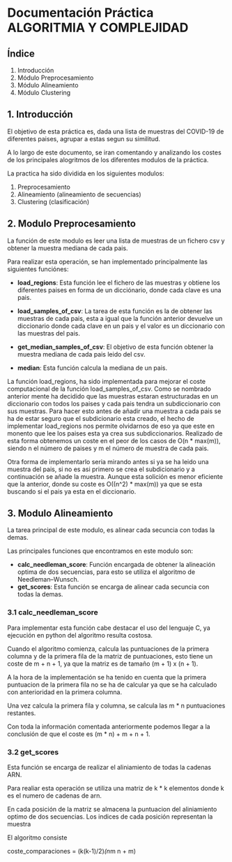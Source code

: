 # Documentación Práctica ALGORITMIA Y COMPLEJIDAD

## Índice 
1. Introducción 
2. Módulo Preprocesamiento
3. Módulo Alineamiento
4. Módulo Clustering

## 1. Introducción 
El objetivo de esta práctica es, dada una lista de muestras del COVID-19 de diferentes paises, agrupar a estas segun su similitud.

A lo largo de este documento, se iran comentando y analizando los costes de los principales alogritmos de los diferentes modulos de la práctica.

La practica ha sido dividida en los siguientes modulos:
1. Preprocesamiento
2. Alineamiento (alineamiento de secuencias)
3. Clustering (clasificación)

## 2. Modulo Preprocesamiento
La función de este modulo es leer una lista de muestras de un fichero csv y obtener la muestra mediana de cada pais.

Para realizar esta operación, se han implementado principalmente las siguientes funciónes:

* **load_regions**: Esta función lee el fichero de las muestras y obtiene los diferentes paises en forma de un dicciónario, donde cada clave es una pais.

* **load_samples_of_csv**: La tarea de esta función es la de obtener las muestras de cada pais, esta a igual que la función anterior devuelve un diccionario donde cada clave en un pais y el valor es un diccionario con las muestras del pais.

* **get_median_samples_of_csv**: El objetivo de esta función obtener la muestra mediana de cada pais leido del csv.

* **median**: Esta función calcula la mediana de un pais.

La función load_regions, ha sido implementada para mejorar el coste computacional de la función load_samples_of_csv. Como se nombrado anterior mente ha decidido que las muestras estaran estructuradas en un diccionario con todos los paises y cada pais tendra un subdiccionario con sus muestras. Para hacer esto antes de añadir una muestra a cada pais se ha de estar seguro que el subdicionario esta creado, el hecho de implementar load_regions nos permite olvidarnos de eso ya que este en monento que lee los paises esta ya crea sus subdiccionarios. Realizado de esta forma obtenemos un coste en el peor de los casos de O(n * max(m)), siendo n el número de paises y m el número de muestra de cada pais.

Otra forma de implementarlo seria mirando antes si ya se ha leido una muestra del pais, si no es asi primero se crea el subdicionario y a continuación se añade la muestra. Aunque esta solición es menor eficiente que la anterior, donde su coste es O((n^2) * max(m)) ya que se esta buscando si el pais ya esta en el diccionario.

## 3. Modulo Alineamiento
La tarea principal de este modulo, es alinear cada secuncia con todas la demas.

Las principales funciones que encontramos en este modulo son:
* **calc_needleman_score**: Función encargada de obtener la alineación optima de dos secuencias, para esto se utiliza el algoritmo de Needleman–Wunsch.
* **get_scores**: Esta función se encarga de alinear cada secuncia con todas la demas.

### 3.1 calc_needleman_score
Para implementar esta función cabe destacar el uso del lenguaje C, ya ejecución en python del algoritmo resulta costosa.

Cuando el algoritmo comienza, calcula las puntuaciones de la primera columna y de la primera fila de la matriz de puntuaciones, esto tiene un coste de m + n + 1, ya que la matriz es de tamaño (m + 1) x (n + 1). 

A la hora de la implementación se ha tenido en cuenta que la primera puntuacion de la primera fila no se ha de calcular ya que se ha calculado con anterioridad  en la primera columna.

Una vez calcula la primera fila y columna, se calcula las m * n puntuaciones restantes.

Con toda la información comentada anteriormente podemos llegar a la conclusión de que el coste es (m * n) + m + n + 1. 

### 3.2 get_scores
Esta función se encarga de realizar el aliniamiento de todas la cadenas ARN. 

Para realiar esta operación se utiliza una matriz de k * k elementos donde k es el numero de cadenas de arn. 

En cada posición de la matriz se almacena la puntuacion del aliniamiento optimo de dos secuencias. Los indices de cada posición representan la muestra

El algoritmo consiste 


coste_comparaciones =  (k(k-1)/2)*(n*m n + m)











